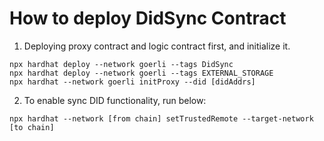 # How to deploy DidSync Contract

1. Deploying proxy contract and logic contract first, and initialize it.

```shell
npx hardhat deploy --network goerli --tags DidSync
npx hardhat deploy --network goerli --tags EXTERNAL_STORAGE
npx hardhat --network goerli initProxy --did [didAddrs]
```

2. To enable sync DID functionality, run below:

```shell
npx hardhat --network [from chain] setTrustedRemote --target-network [to chain]
```